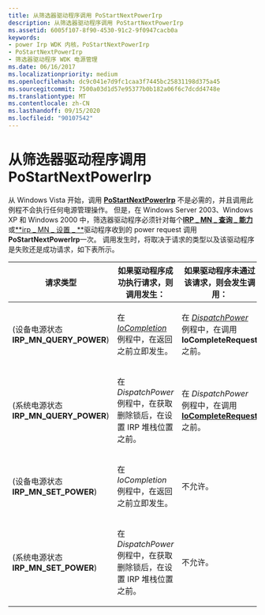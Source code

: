 ```yaml
---
title: 从筛选器驱动程序调用 PoStartNextPowerIrp
description: 从筛选器驱动程序调用 PoStartNextPowerIrp
ms.assetid: 6005f107-8f90-4530-91c2-9f0947cacb0a
keywords:
- power Irp WDK 内核，PoStartNextPowerIrp
- PoStartNextPowerIrp
- 筛选器驱动程序 WDK 电源管理
ms.date: 06/16/2017
ms.localizationpriority: medium
ms.openlocfilehash: dc9c041e7d9fc1caa3f7445bc25831198d375a45
ms.sourcegitcommit: 7500a03d1d57e95377b0b182a06f6c7dcdd4748e
ms.translationtype: MT
ms.contentlocale: zh-CN
ms.lasthandoff: 09/15/2020
ms.locfileid: "90107542"
---
```

# <a name="calling-postartnextpowerirp-from-a-filter-driver"></a>从筛选器驱动程序调用 PoStartNextPowerIrp


从 Windows Vista 开始，调用 [**PoStartNextPowerIrp**](/windows-hardware/drivers/ddi/ntifs/nf-ntifs-postartnextpowerirp) 不是必需的，并且调用此例程不会执行任何电源管理操作。 但是，在 Windows Server 2003、Windows XP 和 Windows 2000 中，筛选器驱动程序必须针对每个[**IRP \_ MN \_ 查询 \_ 能力**](./irp-mn-query-power.md)或[**irp \_ MN \_ 设置 \_ **](./irp-mn-set-power.md)驱动程序收到的 power request 调用**PoStartNextPowerIrp**一次。 调用发生时，将取决于请求的类型以及该驱动程序是失败还是成功请求，如下表所示。

<table>
<colgroup>
<col width="33%" />
<col width="33%" />
<col width="33%" />
</colgroup>
<thead>
<tr class="header">
<th>请求类型</th>
<th>如果驱动程序成功执行请求，则调用发生：</th>
<th>如果驱动程序未通过该请求，则会发生调用：</th>
</tr>
</thead>
<tbody>
<tr class="odd">
<td><p> (设备电源状态<strong>IRP_MN_QUERY_POWER</strong>) </p></td>
<td><p>在 <a href="/windows-hardware/drivers/ddi/wdm/nc-wdm-io_completion_routine" data-raw-source="[&lt;em&gt;IoCompletion&lt;/em&gt;](/windows-hardware/drivers/ddi/wdm/nc-wdm-io_completion_routine)"><em>IoCompletion</em></a> 例程中，在返回之前立即发生。</p></td>
<td><p>在 <a href="/windows-hardware/drivers/ddi/wdm/nc-wdm-driver_dispatch" data-raw-source="[&lt;em&gt;DispatchPower&lt;/em&gt;](/windows-hardware/drivers/ddi/wdm/nc-wdm-driver_dispatch)"><em>DispatchPower</em></a> 例程中，在调用 <strong>IoCompleteRequest</strong>之前。</p></td>
</tr>
<tr class="even">
<td><p> (系统电源状态<strong>IRP_MN_QUERY_POWER</strong>) </p></td>
<td><p>在 <em>DispatchPower</em> 例程中，在获取删除锁后，在设置 IRP 堆栈位置之前。</p></td>
<td><p>在 <em>DispatchPower</em> 例程中，在调用 <a href="/windows-hardware/drivers/ddi/wdm/nf-wdm-iocompleterequest" data-raw-source="[&lt;strong&gt;IoCompleteRequest&lt;/strong&gt;](/windows-hardware/drivers/ddi/wdm/nf-wdm-iocompleterequest)"><strong>IoCompleteRequest</strong></a>之前。</p></td>
</tr>
<tr class="odd">
<td><p> (设备电源状态<strong>IRP_MN_SET_POWER</strong>) </p></td>
<td><p>在 <em>IoCompletion</em> 例程中，在返回之前立即发生。</p></td>
<td><p>不允许。</p></td>
</tr>
<tr class="even">
<td><p> (系统电源状态<strong>IRP_MN_SET_POWER</strong>) </p></td>
<td><p>在 <em>DispatchPower</em> 例程中，在获取删除锁后，在设置 IRP 堆栈位置之前。</p></td>
<td><p>不允许。</p></td>
</tr>
</tbody>
</table>

 

